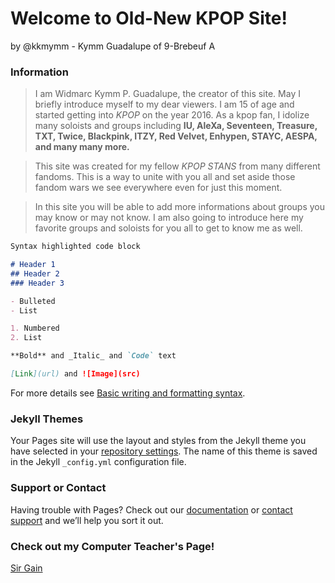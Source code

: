 # Welcome to Old-New KPOP Site!
by @kkmymm - Kymm Guadalupe of 9-Brebeuf A

### Information

> I am Widmarc Kymm P. Guadalupe, the creator of this site. May I briefly introduce myself to my dear viewers. I am 15 of age and started getting into *KPOP* on the year 2016. As a kpop fan, I idolize many soloists and groups including **IU, AleXa, Seventeen, Treasure, TXT, Twice, Blackpink, ITZY, Red Velvet, Enhypen, STAYC, AESPA, and many many more.** 

> This site was created for my fellow *KPOP STANS* from many different fandoms. This is a way to unite with you all and set aside those fandom wars we see everywhere even for just this moment. 

> In this site you will be able to add more informations about groups you may know or may not know. I am also going to introduce here my favorite groups and soloists for you all to get to know me as well.

```markdown
Syntax highlighted code block

# Header 1
## Header 2
### Header 3

- Bulleted
- List

1. Numbered
2. List

**Bold** and _Italic_ and `Code` text

[Link](url) and ![Image](src)
```

For more details see [Basic writing and formatting syntax](https://docs.github.com/en/github/writing-on-github/getting-started-with-writing-and-formatting-on-github/basic-writing-and-formatting-syntax).

### Jekyll Themes

Your Pages site will use the layout and styles from the Jekyll theme you have selected in your [repository settings](https://github.com/kkmymm/kkmymm.github.io/settings/pages). The name of this theme is saved in the Jekyll `_config.yml` configuration file.

### Support or Contact

Having trouble with Pages? Check out our [documentation](https://docs.github.com/categories/github-pages-basics/) or [contact support](https://support.github.com/contact) and we’ll help you sort it out.

### Check out my Computer Teacher's Page!

[Sir Gain](https://641n.github.io/)
